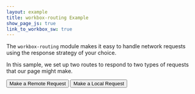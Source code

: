 ```yaml
---
layout: example
title: workbox-routing Example
show_page_js: true
link_to_workbox_sw: true
---
```


The `workbox-routing` module makes it easy to handle network requests using the
response strategy of your choice.

In this sample, we set up two routes to respond to two types of requests that
our page might make.

<button data-url="https://httpbin.org/bytes/">Make a Remote Request</button>
<button data-url="test.jpg">Make a Local Request</button>
